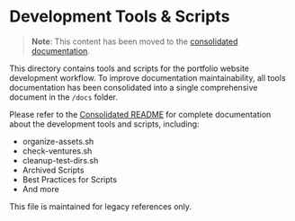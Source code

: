 # Development Tools & Scripts

> **Note**: This content has been moved to the [consolidated documentation](../docs/consolidated-README.md#development-tools--scripts).

This directory contains tools and scripts for the portfolio website development workflow. To improve documentation maintainability, all tools documentation has been consolidated into a single comprehensive document in the `/docs` folder.

Please refer to the [Consolidated README](../docs/consolidated-README.md) for complete documentation about the development tools and scripts, including:

- organize-assets.sh
- check-ventures.sh
- cleanup-test-dirs.sh
- Archived Scripts
- Best Practices for Scripts
- And more

This file is maintained for legacy references only.